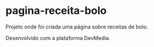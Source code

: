 # pagina-receita-bolo

Projeto onde foi criada uma página sobre receitas de bolo.

Desenvolvido com a plataforma DevMedia.


